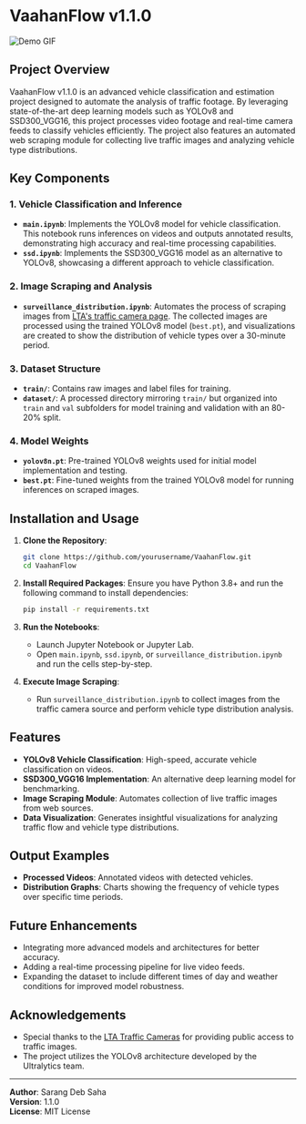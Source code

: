 # VaahanFlow v1.1.0

![Demo GIF](demo.gif)

## Project Overview

VaahanFlow v1.1.0 is an advanced vehicle classification and estimation project designed to automate the analysis of traffic footage. By leveraging state-of-the-art deep learning models such as YOLOv8 and SSD300\_VGG16, this project processes video footage and real-time camera feeds to classify vehicles efficiently. The project also features an automated web scraping module for collecting live traffic images and analyzing vehicle type distributions.

## Key Components

### 1. Vehicle Classification and Inference

- **`main.ipynb`**: Implements the YOLOv8 model for vehicle classification. This notebook runs inferences on videos and outputs annotated results, demonstrating high accuracy and real-time processing capabilities.
- **`ssd.ipynb`**: Implements the SSD300\_VGG16 model as an alternative to YOLOv8, showcasing a different approach to vehicle classification.

### 2. Image Scraping and Analysis

- **`surveillance_distribution.ipynb`**: Automates the process of scraping images from [LTA's traffic camera page](https://onemotoring.lta.gov.sg/content/onemotoring/home/driving/traffic_information/traffic-cameras/tpe.html). The collected images are processed using the trained YOLOv8 model (`best.pt`), and visualizations are created to show the distribution of vehicle types over a 30-minute period.

### 3. Dataset Structure

- **`train/`**: Contains raw images and label files for training.
- **`dataset/`**: A processed directory mirroring `train/` but organized into `train` and `val` subfolders for model training and validation with an 80-20% split.

### 4. Model Weights

- **`yolov8n.pt`**: Pre-trained YOLOv8 weights used for initial model implementation and testing.
- **`best.pt`**: Fine-tuned weights from the trained YOLOv8 model for running inferences on scraped images.

## Installation and Usage

1. **Clone the Repository**:

   ```bash
   git clone https://github.com/yourusername/VaahanFlow.git
   cd VaahanFlow
   ```

2. **Install Required Packages**: Ensure you have Python 3.8+ and run the following command to install dependencies:

   ```bash
   pip install -r requirements.txt
   ```

3. **Run the Notebooks**:

   - Launch Jupyter Notebook or Jupyter Lab.
   - Open `main.ipynb`, `ssd.ipynb`, or `surveillance_distribution.ipynb` and run the cells step-by-step.

4. **Execute Image Scraping**:

   - Run `surveillance_distribution.ipynb` to collect images from the traffic camera source and perform vehicle type distribution analysis.

## Features

- **YOLOv8 Vehicle Classification**: High-speed, accurate vehicle classification on videos.
- **SSD300\_VGG16 Implementation**: An alternative deep learning model for benchmarking.
- **Image Scraping Module**: Automates collection of live traffic images from web sources.
- **Data Visualization**: Generates insightful visualizations for analyzing traffic flow and vehicle type distributions.

## Output Examples

- **Processed Videos**: Annotated videos with detected vehicles.
- **Distribution Graphs**: Charts showing the frequency of vehicle types over specific time periods.

## Future Enhancements

- Integrating more advanced models and architectures for better accuracy.
- Adding a real-time processing pipeline for live video feeds.
- Expanding the dataset to include different times of day and weather conditions for improved model robustness.

## Acknowledgements

- Special thanks to the [LTA Traffic Cameras](https://onemotoring.lta.gov.sg/content/onemotoring/home/driving/traffic_information/traffic-cameras/tpe.html) for providing public access to traffic images.
- The project utilizes the YOLOv8 architecture developed by the Ultralytics team.

---

**Author**: Sarang Deb Saha\
**Version**: 1.1.0\
**License**: MIT License

